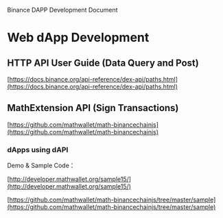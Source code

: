 Binance DAPP Development Document

# Web dApp Development

## HTTP API User Guide (Data Query and Post)

[https://docs.binance.org/api-reference/dex-api/paths.html](https://docs.binance.org/api-reference/dex-api/paths.html)

## MathExtension API (Sign Transactions)

[https://github.com/mathwallet/math-binancechainjs](https://github.com/mathwallet/math-binancechainjs)

### dApps using dAPI

Demo & Sample Code：

[http://developer.mathwallet.org/sample15/](http://developer.mathwallet.org/sample15/)

[https://github.com/mathwallet/math-binancechainjs/tree/master/sample](https://github.com/mathwallet/math-binancechainjs/tree/master/sample)